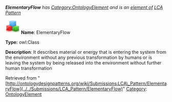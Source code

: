 ___ElementaryFlow__ has [Category:OntologyElement](../../Category/OntologyElement "Category:OntologyElement") and is an [element of](../../Property/ElementOf "Property:ElementOf") [LCA Pattern](../../Submissions/LCA_Pattern "Submissions:LCA Pattern")_


  




[![Class](../../images/thumb/2/27/Class.gif/45px-Class.gif)](../../Image/Class.gif "Class")
__Name__: ElementaryFlow 


__Type:__ owl:Class 


__Description__: It describes material or energy that is entering the system from the environment without any previous transformation by humans or is leaving the system by being released into the environment without further human transformation 





Retrieved from "[http://ontologydesignpatterns.org/wiki/Submissions:LCA\_Pattern/ElementaryFlow](../../Submissions/LCA_Pattern/ElementaryFlow)"
 [Category](http://ontologydesignpatterns.org/wiki/Special:Categories "Special:Categories"): [OntologyElement](../../Category/OntologyElement "Category:OntologyElement")
